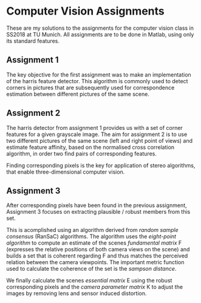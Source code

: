 # Computer Vision Assignments

These are my solutions to the assignments for the computer vision class in SS2018 at TU Munich. All assignments are to be done in Matlab, using only its standard features.

## Assignment 1
The key objective for the first assignment was to make an implementation of the harris feature detector. This algorithm is commonly used to detect corners in pictures that are subsequently used for correspondence estimation between different pictures of the same scene.

## Assignment 2
The harris detector from assignment 1 provides us with a set of corner features for a given grayscale image. The aim for assignment 2 is to use two different pictures of the same scene (left and right point of views) and estimate feature affinity, based on the normalised cross correlation algorithm, in order two find pairs of corresponding features.

Finding corresponding pixels is the key for application of stereo algorithms, that enable three-dimensional computer vision.

## Assignment 3
After corresponding pixels have been found in the previous assignment, Assignment 3 focuses on extracting plausible / robust members from this set.

This is acomplished using an algorithm derived from *random sample consensus* (RanSaC) algorithms. The algorithm uses the *eight-point algorithm* to compute an estimate of the scenes *fundamental matrix* F (expresses the relative positions of both camera views on the scene) and builds a set that is coherent regarding F and thus matches the perceived relation between the camera viewpoints. The important metric function used to calculate the coherence of the set is the *sampson distance*.

We finally calculate the scenes *essential matrix* E using the robust corresponding pixels and the *camera parameter matrix* K to adjust the images by removing lens and sensor induced distortion.
